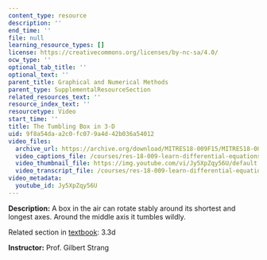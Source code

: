 ```yaml
---
content_type: resource
description: ''
end_time: ''
file: null
learning_resource_types: []
license: https://creativecommons.org/licenses/by-nc-sa/4.0/
ocw_type: ''
optional_tab_title: ''
optional_text: ''
parent_title: Graphical and Numerical Methods
parent_type: SupplementalResourceSection
related_resources_text: ''
resource_index_text: ''
resourcetype: Video
start_time: ''
title: The Tumbling Box in 3-D
uid: 9f8a54da-a2c0-fc07-9a4d-42b036a54012
video_files:
  archive_url: https://archive.org/download/MITRES18-009F15/MITRES18-009F15_3_3d_TumblingBox_300k.mp4
  video_captions_file: /courses/res-18-009-learn-differential-equations-up-close-with-gilbert-strang-and-cleve-moler-fall-2015/3e7eb0c835315701b381cff2136046a2_Jy5XpZqy56U.vtt
  video_thumbnail_file: https://img.youtube.com/vi/Jy5XpZqy56U/default.jpg
  video_transcript_file: /courses/res-18-009-learn-differential-equations-up-close-with-gilbert-strang-and-cleve-moler-fall-2015/ec960354166892b86a594f04e2b07faf_Jy5XpZqy56U.pdf
video_metadata:
  youtube_id: Jy5XpZqy56U
---
```


**Description:** A box in the air can rotate stably around its shortest and longest axes. Around the middle axis it tumbles wildly.

Related section in [textbook](http://www-math.mit.edu/~gs/dela/): 3.3d

**Instructor:** Prof. Gilbert Strang

